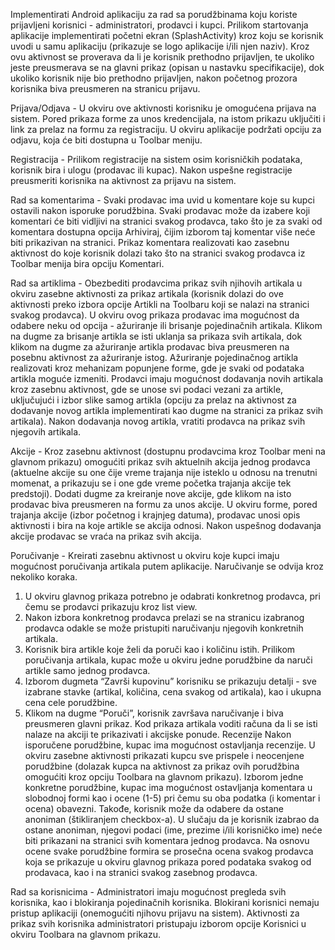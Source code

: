 Implementirati Android aplikaciju za rad sa porudžbinama koju koriste prijavljeni korisnici -
administratori, prodavci i kupci. Prilikom startovanja aplikacije implementirati početni ekran
(SplashActivity) kroz koju se korisnik uvodi u samu aplikaciju (prikazuje se logo aplikacije i/ili
njen naziv). Kroz ovu aktivnost se proverava da li je korisnik prethodno prijavljen, te ukoliko
jeste preusmerava se na glavni prikaz (opisan u nastavku specifikacije), dok ukoliko korisnik nije
bio prethodno prijavljen, nakon početnog prozora korisnika biva preusmeren na stranicu prijavu.

Prijava/Odjava -
U okviru ove aktivnosti korisniku je omogućena prijava na sistem. Pored prikaza forme za unos
kredencijala, na istom prikazu uključiti i link za prelaz na formu za registraciju. U okviru
aplikacije podržati opciju za odjavu, koja će biti dostupna u Toolbar meniju.

Registracija -
Prilikom registracije na sistem osim korisničkih podataka, korisnik bira i ulogu (prodavac ili
kupac). Nakon uspešne registracije preusmeriti korisnika na aktivnost za prijavu na sistem.

Rad sa komentarima -
Svaki prodavac ima uvid u komentare koje su kupci ostavili nakon isporuke porudžbina. Svaki
prodavac može da izabere koji komentari će biti vidljivi na stranici svakog prodavca, tako što je
za svaki od komentara dostupna opcija Arhiviraj, čijim izborom taj komentar više neće biti
prikazivan na stranici. Prikaz komentara realizovati kao zasebnu aktivnost do koje korisnik
dolazi tako što na stranici svakog prodavca iz Toolbar menija bira opciju Komentari.

Rad sa artiklima -
Obezbediti prodavcima prikaz svih njihovih artikala u okviru zasebne aktivnosti za prikaz artikala
(korisnik dolazi do ove aktivnosti preko izbora opcije Artikli na Toolbaru koji se nalazi na stranici
svakog prodavca). U okviru ovog prikaza prodavac ima mogućnost da odabere neku od opcija -
ažuriranje ili brisanje pojedinačnih artikala. Klikom na dugme za brisanje artikla se isti uklanja sa
prikaza svih artikala, dok klikom na dugme za ažuriranje artikla prodavac biva preusmeren na
posebnu aktivnost za ažuriranje istog. Ažuriranje pojedinačnog artikla realizovati kroz
mehanizam popunjene forme, gde je svaki od podataka artikla moguće izmeniti.
Prodavci imaju mogućnost dodavanja novih artikala kroz zasebnu aktivnost, gde se unose svi
podaci vezani za artikle, uključujući i izbor slike samog artikla (opciju za prelaz na aktivnost za
dodavanje novog artikla implementirati kao dugme na stranici za prikaz svih artikala). Nakon
dodavanja novog artikla, vratiti prodavca na prikaz svih njegovih artikala.

Akcije -
Kroz zasebnu aktivnost (dostupnu prodavcima kroz Toolbar meni na glavnom prikazu)
omogućiti prikaz svih aktuelnih akcija jednog prodavca (aktuelne akcije su one čije vreme
trajanja nije isteklo u odnosu na trenutni momenat, a prikazuju se i one gde vreme početka
trajanja akcije tek predstoji). Dodati dugme za kreiranje nove akcije, gde klikom na isto
prodavac biva preusmeren na formu za unos akcije. U okviru forme, pored trajanja akcije (izbor
početnog i krajnjeg datuma), prodavac unosi opis aktivnosti i bira na koje artikle se akcija
odnosi. Nakon uspešnog dodavanja akcije prodavac se vraća na prikaz svih akcija.

Poručivanje -
Kreirati zasebnu aktivnost u okviru koje kupci imaju mogućnost poručivanja artikala putem
aplikacije. Naručivanje se odvija kroz nekoliko koraka.
1. U okviru glavnog prikaza potrebno je odabrati konkretnog prodavca, pri čemu se
prodavci prikazuju kroz list view.
2. Nakon izbora konkretnog prodavca prelazi se na stranicu izabranog prodavca odakle se
može pristupiti naručivanju njegovih konkretnih artikala.
3. Korisnik bira artikle koje želi da poruči kao i količinu istih. Prilikom poručivanja artikala,
kupac može u okviru jedne porudžbine da naruči artikle samo jednog prodavca.
4. Izborom dugmeta “Završi kupovinu” korisniku se prikazuju detalji - sve izabrane stavke
(artikal, količina, cena svakog od artikala), kao i ukupna cena cele porudžbine.
5. Klikom na dugme “Poruči”, korisnik završava naručivanje i biva preusmeren glavni
prikaz.
Kod prikaza artikala voditi računa da li se isti nalaze na akciji te prikazivati i akcijske ponude.
Recenzije
Nakon isporučene porudžbine, kupac ima mogućnost ostavljanja recenzije. U okviru zasebne
aktivnosti prikazati kupcu sve prispele i neocenjene porudžbine (dolazak kupca na aktivnost za
prikaz ovih porudžbina omogućiti kroz opciju Toolbara na glavnom prikazu). Izborom jedne
konkretne porudžbine, kupac ima mogućnost ostavljanja komentara u slobodnoj formi kao i
ocene (1-5) pri čemu su oba podatka (i komentar i ocena) obavezni. Takođe, korisnik može da
odabere da ostane anoniman (štikliranjem checkbox-a). U slučaju da je korisnik izabrao da
ostane anoniman, njegovi podaci (ime, prezime i/ili korisničko ime) neće biti prikazani na stranici
svih komentara jednog prodavca.
Na osnovu ocene svake porudžbine formira se prosečna ocena svakog prodavca koja se
prikazuje u okviru glavnog prikaza pored podataka svakog od prodavaca, kao i na stranici
svakog zasebnog prodavca.

Rad sa korisnicima -
Administratori imaju mogućnost pregleda svih korisnika, kao i blokiranja pojedinačnih korisnika.
Blokirani korisnici nemaju pristup aplikaciji (onemogućiti njihovu prijavu na sistem). Aktivnosti za
prikaz svih korisnika administratori pristupaju izborom opcije Korisnici u okviru Toolbara na
glavnom prikazu.
